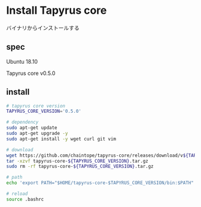 # Install Tapyrus core

バイナリからインストールする

## spec

Ubuntu 18.10

Tapyrus core v0.5.0

## install

```bash
# tapyrus core version
TAPYRUS_CORE_VERSION='0.5.0'

# dependency
sudo apt-get update
sudo apt-get upgrade -y
sudo apt-get install -y wget curl git vim 

# download
wget https://github.com/chaintope/tapyrus-core/releases/download/v${TAPYRUS_CORE_VERSION}/tapyrus-core-${TAPYRUS_CORE_VERSION}-x86_64-linux-gnu.tar.gz -O tapyrus-core-${TAPYRUS_CORE_VERSION}.tar.gz
tar -xzvf tapyrus-core-${TAPYRUS_CORE_VERSION}.tar.gz
sudo rm -rf tapyrus-core-${TAPYRUS_CORE_VERSION}.tar.gz

# path
echo 'export PATH="$HOME/tapyrus-core-$TAPYRUS_CORE_VERSION/bin:$PATH"' >> ~/.bashrc

# reload
source .bashrc
```